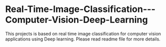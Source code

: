 # Real-Time-Image-Classification---Computer-Vision-Deep-Learning
This projects is based on real time image classification for computer vision applications using Deep learning. Please read readme file for  more details.
